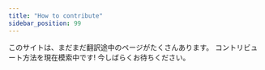 ```yaml
---
title: "How to contribute"
sidebar_position: 99
---
```

このサイトは、まだまだ翻訳途中のページがたくさんあります。
コントリビュート方法を現在模索中です! 今しばらくお待ちください。
